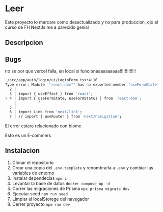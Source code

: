 # Leer

Este proyecto lo marcare como desactualizado y no para produccion, ojo el curso
de FH NextJs me a parecido genial

## Descripcion

## Bugs

no se por que vercel falla, en local si funcionaaaaaaaaaa!!!!!!!!!!!!!

```bash
./src/app/auth/login/ui/LoginForm.tsx:4:10
Type error: Module '"react-dom"' has no exported member 'useFormState'.
  2 |
  3 | import { useEffect } from 'react';
> 4 | import { useFormState, useFormStatus } from 'react-dom';
    |          ^
  5 |
  6 | import Link from 'next/link';
  7 | // import { useRouter } from 'next/navigation';
```

El error estara relacionado con biome

Esto es un E-commers

## Instalacion

1. Clonar el repositorio
2. Crear una copia del `.env.template` y renombrarla a `.env` y cambiar las variables de entorno
3. Instalar dependecias `npm i`
4. Levantar la base de datos `docker compose up -d`
5. Correr las migraciones de Prisma `npx prisma migrate dev`
6. Ejecutar seed `npm run seed`
7. Limpiar el localStorege del navegador
8. Cerrer proyecto `npm run dev`
